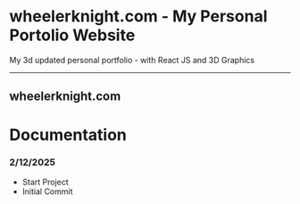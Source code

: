 # wheelerknight.com - My Personal Portolio Website
My 3d updated personal portfolio - with React JS and 3D Graphics

----
wheelerknight.com
----

# Documentation

### 2/12/2025
- Start Project
- Initial Commit
